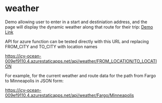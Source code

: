 # weather

Demo allowing user to enter in a start and destiniation address, and the page will display the dynamic weather along that route for their trip: 
[Demo Link](https://icy-ocean-009ef9110.4.azurestaticapps.net/)

API for azure function can be tested directly with this URL and replacing FROM_CITY and TO_CITY with location names 

https://icy-ocean-009ef9110.4.azurestaticapps.net/api/weather/FROM_LOCATION/TO_LOCATION

For example, for the current weather and route data for the path from Fargo to Minneapolis in JSON form:

https://icy-ocean-009ef9110.4.azurestaticapps.net/api/weather/Fargo/Minneapolis

